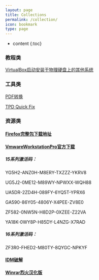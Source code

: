 ```yaml
---
layout: page
title: Collections
permalink: /collection/
icon: bookmark
type: page
---
```


* content
{:toc}
### 教程类

[VirtualBox启动安装于物理硬盘上的其他系统](https://blog.lilydjwg.me/2018/2/14/start-local-other-os-in-virtualbox.212161.html)

### 工具类

[PDF转换](https://pdfcandy.com/)

[TPD Quick Fix](https://ptstpd.lenovo.com.cn/home#/index)

### 资源类
#### [Firefox完整包下载地址](https://www.mozilla.org/zh-CN/firefox/installer-help/?channel=release&installer_lang=zh-CN)

#### [VmwareWorkstationPro官方下载](https://www.vmware.com/products/workstation-pro/workstation-pro-evaluation.html)

##### 15系列激活码：

YG5H2-ANZ0H-M8ERY-TXZZZ-YKRV8

UG5J2-0ME12-M89WY-NPWXX-WQH88

UA5DR-2ZD4H-089FY-6YQ5T-YPRX6

GA590-86Y05-4806Y-X4PEE-ZV8E0

ZF582-0NW5N-H8D2P-0XZEE-Z22VA

YA18K-0WY8P-H85DY-L4NZG-X7RAD

##### 16系列激活码：

ZF3R0-FHED2-M80TY-8QYGC-NPKYF

#### [IDM破解](https://carrotchou.lanzous.com/b0gwopzc)

#### [Winrar烈火汉化版](https://carrotchou.lanzous.com/b0gy490d)